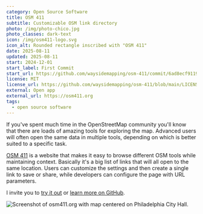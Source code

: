 ```yaml
---
category: Open Source Software
title: OSM 411
subtitle: Customizable OSM link directory
photo: /img/photo-chico.jpg
photo_classes: dark-text
icon: /img/osm411-logo.svg
icon_alt: Rounded rectangle inscribed with "OSM 411"
date: 2025-08-11
updated: 2025-08-11
start: 2024-12-01
start_label: First Commit
start_url: https://github.com/waysidemapping/osm-411/commit/6ad8ecf91195f1ea447828093dfb147b93240f49
license: MIT
license_url: https://github.com/waysidemapping/osm-411/blob/main/LICENSE
external: Open app
external_url: https://osm411.org
tags:
  - open source software
---
```


If you've spent much time in the OpenStreetMap community you'll know that there are loads of amazing tools for exploring the map. Advanced users will often open the same data in multiple tools, depending on which is better suited to a specific task.

[OSM 411](https://osm411.org) is a website that makes it easy to browse different OSM tools while maintaining context. Basically it's a big list of links that will all open to the same location. Users can customize the settings and then create a single link to save or share, while developers can configure the page with URL parameters.

I invite you to [try it out](https://osm411.org/#map=14/39.9524/-75.1636) or [learn more on GitHub](https://github.com/waysidemapping/osm-411).

![Screenshot of osm411.org with map centered on Philadelphia City Hall.](/img/osm411-screenie.jpg)
